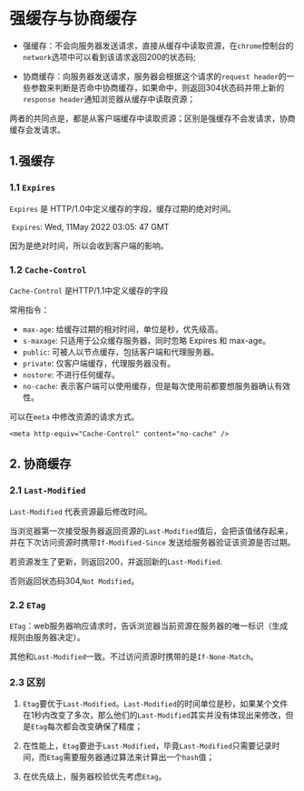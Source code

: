 # 强缓存与协商缓存

+ 强缓存：不会向服务器发送请求，直接从缓存中读取资源，在`chrome`控制台的`network`选项中可以看到该请求返回200的状态码;

+ 协商缓存：向服务器发送请求，服务器会根据这个请求的`request header`的一些参数来判断是否命中协商缓存，如果命中，则返回304状态码并带上新的`response header`通知浏览器从缓存中读取资源；

两者的共同点是，都是从客户端缓存中读取资源；区别是强缓存不会发请求，协商缓存会发请求。

## 1.强缓存

### 1.1 `Expires`

`Expires` 是 HTTP/1.0中定义缓存的字段，缓存过期的绝对时间。

​		`Expires`: Wed, 11May 2022 03:05: 47 GMT

因为是绝对时间，所以会收到客户端的影响。

### 1.2 `Cache-Control`

`Cache-Control` 是HTTP/1.1中定义缓存的字段

常用指令：

+ `max-age`: 给缓存过期的相对时间，单位是秒，优先级高。
+ `s-maxage`: 只适用于公众缓存服务器，同时忽略 Expires 和 max-age。
+ `public`: 可被人以节点缓存，包括客户端和代理服务器。
+ `private`: 仅客户端缓存，代理服务器没有。
+ `nostore`: 不进行任何缓存。
+ `no-cache`: 表示客户端可以使用缓存，但是每次使用前都要想服务器确认有效性。

可以在`meta` 中修改资源的请求方式。

`<meta http-equiv="Cache-Control" content="no-cache" />`

## 2. 协商缓存

### 2.1 `Last-Modified`

`Last-Modified` 代表资源最后修改时间。

当浏览器第一次接受服务器返回资源的`Last-Modified`值后，会把该值储存起来，并在下次访问资源时携带`If-Modified-Since` 发送给服务器验证该资源是否过期。

若资源发生了更新，则返回200，并返回新的`Last-Modified`.

否则返回状态码304,`Not Modified`。

### 2.2 `ETag`

`ETag`：web服务器响应请求时，告诉浏览器当前资源在服务器的唯一标识（生成规则由服务器决定）。

其他和`Last-Modified`一致。不过访问资源时携带的是`If-None-Match`。

### 2.3 区别

1. `Etag`要优于`Last-Modified`。`Last-Modified`的时间单位是秒，如果某个文件在1秒内改变了多次，那么他们的`Last-Modified`其实并没有体现出来修改，但是`Etag`每次都会改变确保了精度；

2. 在性能上，`Etag`要逊于`Last-Modified`，毕竟`Last-Modified`只需要记录时间，而`Etag`需要服务器通过算法来计算出一个`hash`值；

3. 在优先级上，服务器校验优先考虑`Etag`。

